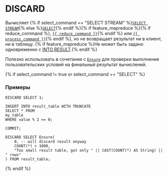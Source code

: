 # DISCARD

Вычисляет {% if select_command == "SELECT STREAM" %}[`SELECT STREAM`](../select_stream.md){% else %}[`SELECT`](../select/index.md){% endif %}{% if feature_mapreduce %}{% if reduce_command %}, [`{{ reduce_command }}`](../reduce.md){% endif %}  или [`{{ process_command }}`](../process.md){% endif %}, но не возвращает результат ни в клиент, ни в таблицу. {% if feature_mapreduce %}Не может быть задано одновременно с [INTO RESULT](../into_result.md).{% endif %}

Полезно использовать в сочетании с [`Ensure`](../../builtins/basic.md#ensure) для проверки выполнения пользовательских условий на финальный результат вычислений.

{% if select_command != true or select_command == "SELECT" %}

### Примеры

```yql
DISCARD SELECT 1;
```

```yql
INSERT INTO result_table WITH TRUNCATE
SELECT * FROM
my_table
WHERE value % 2 == 0;

COMMIT;

DISCARD SELECT Ensure(
    0, -- will discard result anyway
    COUNT(*) > 1000,
    "Too small result table, got only " || CAST(COUNT(*) AS String) || " rows"
) FROM result_table;

```

{% endif %}